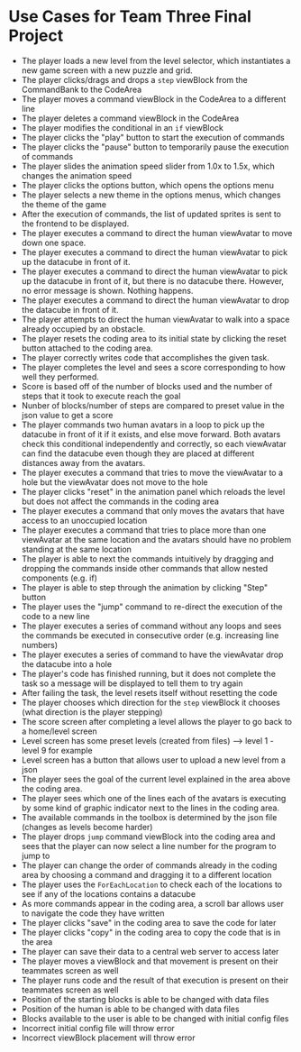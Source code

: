 # Use Cases for Team Three Final Project

* The player loads a new level from the level selector, which instantiates a new game screen with a new puzzle and grid.
* The player clicks/drags and drops a `step` viewBlock from the CommandBank to the CodeArea
* The player moves a command viewBlock in the CodeArea to a different line
* The player deletes a command viewBlock in the CodeArea
* The player modifies the conditional in an `if` viewBlock
* The player clicks the "play" button to start the execution of commands
* The player clicks the "pause" button to temporarily pause the execution of commands
* The player slides the animation speed slider from 1.0x to 1.5x, which changes the animation speed
* The player clicks the options button, which opens the options menu
* The player selects a new theme in the options menus, which changes the theme of the game
* After the execution of commands, the list of updated sprites is sent to the frontend to be displayed.
* The player executes a command to direct the human viewAvatar to move down one space.
* The player executes a command to direct the human viewAvatar to pick up the datacube in front of it.
* The player executes a command to direct the human viewAvatar to pick up the datacube in front of it, but there is no datacube there. However, no error message is shown. Nothing happens.
* The player executes a command to direct the human viewAvatar to drop the datacube in front of it.
* The player attempts to direct the human viewAvatar to walk into a space already occupied by an obstacle.
* The player resets the coding area to its initial state by clicking the reset button attached to the coding area.
* The player correctly writes code that accomplishes the given task.
* The player completes the level and sees a score corresponding to how well they performed.
* Score is based off of the number of blocks used and the number of steps that it took to execute reach the goal
* Nunber of blocks/number of steps are compared to preset value in the json value to get a score
* The player commands two human avatars in a loop to pick up the datacube in front of it if it exists, and else move forward. Both avatars check this conditional independently and correctly, so each viewAvatar can find the datacube even though they are placed at different distances away from the avatars.
* The player executes a command that tries to move the viewAvatar to a hole but the viewAvatar does not move to the hole
* The player clicks "reset" in the animation panel which reloads the level but does not affect the commands in the coding area
* The player executes a command that only moves the avatars that have access to an unoccupied location
* The player executes a command that tries to place more than one viewAvatar at the same location and the avatars should have no problem standing at the same location
* The player is able to next the commands intuitively by dragging and dropping the commands inside other commands that allow nested components (e.g. if)
* The player is able to step through the animation by clicking "Step" button
* The player uses the "jump" command to re-direct the execution of the code to a new line
* The player executes a series of command without any loops and sees the commands be executed in consecutive order (e.g. increasing line numbers)
* The player executes a series of command to have the viewAvatar drop the datacube into a hole
* The player's code has finished running, but it does not complete the task so a message will be displayed to tell them to try again
* After failing the task, the level resets itself without resetting the code
* The player chooses which direction for the `step` viewBlock it chooses (what direction is the player stepping)
* The score screen after completing a level allows the player to go back to a home/level screen
* Level screen has some preset levels (created from files) --> level 1 - level 9 for example
* Level screen has a button that allows user to upload a new level from a json
* The player sees the goal of the current level explained in the area above the coding area.
* The player sees which one of the lines each of the avatars is executing by some kind of graphic indicator next to the lines in the coding area.
* The available commands in the toolbox is determined by the json file (changes as levels become harder)
* The player drops `jump` command viewBlock into the coding area and sees that the player can now select a line number for the program to jump to
* The player can change the order of commands already in the coding area by choosing a command and dragging it to a different location
* The player uses the `ForEachLocation` to check each of the locations to see if any of the locations contains a datacube
* As more commands appear in the coding area, a scroll bar allows user to navigate the code they have written
* The player clicks "save" in the coding area to save the code for later
* The player clicks "copy" in the coding area to copy the code that is in the area
* The player can save their data to a central web server to access later
* The player moves a viewBlock and that movement is present on their teammates screen as well
* The player runs code and the result of that execution is present on their teammates screen as well
* Position of the starting blocks is able to be changed with data files
* Position of the human is able to be changed with data files
* Blocks available to the user is able to be changed with initial config files
* Incorrect initial config file will throw error
* Incorrect viewBlock placement will throw error
